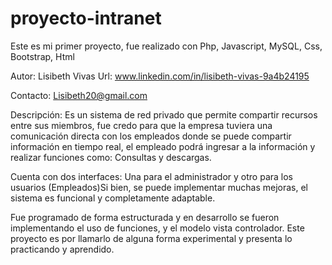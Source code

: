 # proyecto-intranet
Este es mi primer proyecto, fue realizado con Php, Javascript, MySQL, Css, Bootstrap, Html

Autor: Lisibeth Vivas
Url: www.linkedin.com/in/lisibeth-vivas-9a4b24195

Contacto: Lisibeth20@gmail.com

Descripción: Es un sistema de red privado que permite compartir recursos entre sus miembros, fue credo para que la empresa tuviera una comunicación directa con los empleados donde se puede compartir información en tiempo real, el empleado podrá ingresar a la información y realizar funciones como: Consultas y descargas. 

Cuenta con dos interfaces: Una para el administrador y otro para los usuarios (Empleados)Si bien, se puede implementar muchas mejoras, el sistema es funcional y completamente adaptable.

Fue programado de forma estructurada y en desarrollo se fueron implementando el uso de funciones, y el modelo vista controlador. Este proyecto es por llamarlo de alguna forma experimental y presenta lo practicando y aprendido.  
